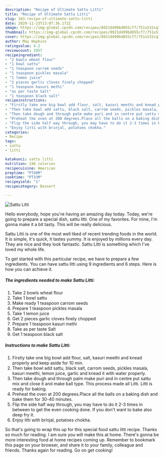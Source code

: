 ```yaml
---
description: "Recipe of Ultimate Sattu Litti"
title: "Recipe of Ultimate Sattu Litti"
slug: 183-recipe-of-ultimate-sattu-litti
date: 2020-11-23T13:07:36.172Z
image: https://img-global.cpcdn.com/recipes/8921d499bd855cf7/751x532cq70/sattu-litti-recipe-main-photo.jpg
thumbnail: https://img-global.cpcdn.com/recipes/8921d499bd855cf7/751x532cq70/sattu-litti-recipe-main-photo.jpg
cover: https://img-global.cpcdn.com/recipes/8921d499bd855cf7/751x532cq70/sattu-litti-recipe-main-photo.jpg
author: May Hopkins
ratingvalue: 4.2
reviewcount: 2957
recipeingredient:
- "2 bowls wheat flour"
- "1 bowl sattu"
- "1 teaspoon carrom seeds"
- "1 teaspoon pickles masala"
- "1 lemon juice"
- "2 pieces garlic cloves finely chopped"
- "1 teaspoon kasuri methi"
- "as per taste Salt"
- "1 teaspoon black salt"
recipeinstructions:
- "Firstly take one big bowl add flour, salt, kasuri meethi and knead properly and keep aside for 10 min."
- "Then take bowl add sattu, black salt, carrom seeds, pickles masala, kasuri meethi, lemon juice, garlic and knead it with water properly."
- "Then take dough and through palm make puri and in centre put sattu mix and close it and make ball type. This process made all Litti. Litti is ready for baking."
- "Preheat the oven at 200 degrees.Place all the balls on a baking dish and bake them for 30-40 minutes."
- "Flip the side half way through, you may have to do it 2-3 times in between to get the even cooking done. If you don&#39;t want to bake also deep fry it."
- "Enjoy litti with brinjal, potatoes chokha."
categories:
- Recipe
tags:
- sattu
- litti

katakunci: sattu litti 
nutrition: 246 calories
recipecuisine: American
preptime: "PT40M"
cooktime: "PT33M"
recipeyield: "1"
recipecategory: Dessert

---
```



![Sattu Litti](https://img-global.cpcdn.com/recipes/8921d499bd855cf7/751x532cq70/sattu-litti-recipe-main-photo.jpg)

Hello everybody, hope you're having an amazing day today. Today, we're going to prepare a special dish, sattu litti. One of my favorites. For mine, I'm gonna make it a bit tasty. This will be really delicious.



Sattu Litti is one of the most well liked of recent trending foods in the world. It is simple, it's quick, it tastes yummy. It is enjoyed by millions every day. They are nice and they look fantastic. Sattu Litti is something which I've loved my whole life.


To get started with this particular recipe, we have to prepare a few ingredients. You can have sattu litti using 9 ingredients and 6 steps. Here is how you can achieve it.

<!--inarticleads1-->

##### The ingredients needed to make Sattu Litti:

1. Take 2 bowls wheat flour
1. Take 1 bowl sattu
1. Make ready 1 teaspoon carrom seeds
1. Prepare 1 teaspoon pickles masala
1. Take 1 lemon juice
1. Get 2 pieces garlic cloves finely chopped
1. Prepare 1 teaspoon kasuri methi
1. Take as per taste Salt
1. Get 1 teaspoon black salt




<!--inarticleads2-->

##### Instructions to make Sattu Litti:

1. Firstly take one big bowl add flour, salt, kasuri meethi and knead properly and keep aside for 10 min.
1. Then take bowl add sattu, black salt, carrom seeds, pickles masala, kasuri meethi, lemon juice, garlic and knead it with water properly.
1. Then take dough and through palm make puri and in centre put sattu mix and close it and make ball type. This process made all Litti. Litti is ready for baking.
1. Preheat the oven at 200 degrees.Place all the balls on a baking dish and bake them for 30-40 minutes.
1. Flip the side half way through, you may have to do it 2-3 times in between to get the even cooking done. If you don&#39;t want to bake also deep fry it.
1. Enjoy litti with brinjal, potatoes chokha.




So that's going to wrap this up for this special food sattu litti recipe. Thanks so much for reading. I am sure you will make this at home. There's gonna be more interesting food at home recipes coming up. Remember to bookmark this page on your browser, and share it to your family, colleague and friends. Thanks again for reading. Go on get cooking!
